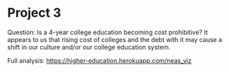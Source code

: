 # Project 3

Question:  Is a 4-year college education becoming cost prohibitive? 
It appears to us that rising cost of colleges and the debt with it may cause a shift in our culture and/or our college education system. 

Full analysis: https://higher-education.herokuapp.com/neas_viz
